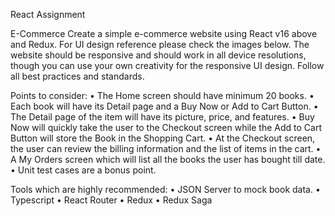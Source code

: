 React Assignment

E-Commerce
Create a simple e-commerce website using React v16 above and Redux. For UI design
reference please check the images below. The website should be responsive and should
work in all device resolutions, though you can use your own creativity for the responsive UI
design. Follow all best practices and standards.

Points to consider:
• The Home screen should have minimum 20 books.
• Each book will have its Detail page and a Buy Now or Add to Cart Button.
• The Detail page of the item will have its picture, price, and features.
• Buy Now will quickly take the user to the Checkout screen while the Add to Cart
Button will store the Book in the Shopping Cart.
• At the Checkout screen, the user can review the billing information and the list of
items in the cart.
• A My Orders screen which will list all the books the user has bought till date.
• Unit test cases are a bonus point.



Tools which are highly recommended:
• JSON Server to mock book data.
• Typescript
• React Router
• Redux
• Redux Saga
